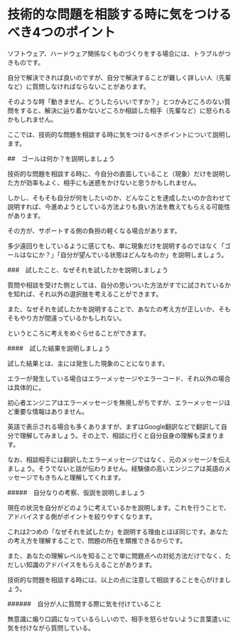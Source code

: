 # 技術的な問題を相談する時に気をつけるべき4つのポイント

ソフトウェア、ハードウェア関係なくものづくりをする場合には、トラブルがつきものです。

自分で解決できれば良いのですが、自分で解決することが難しく詳しい人（先輩など）に質問しなければならないことがあります。

そのような時「動きません、どうしたらいいですか？」とつかみどころのない質問をすると、解決に辿り着かないどころか相談した相手（先輩など）に怒られるかもしれません。

ここでは、技術的な問題を相談する時に気をつけるべきポイントについて説明します。

##　ゴールは何か？を説明しましょう

技術的な問題を相談する時に、今自分の直面していること（現象）だけを説明した方が効率もよく、相手にも迷惑をかけないと思うかもしれません。

しかし、そもそも自分が何をしたいのか、どんなことを達成したいのか合わせて説明すれば、今進めようとしている方法よりも良い方法を教えてもらえる可能性があります。

その方が、サポートする側の負担の軽くなる場合があります。

多少遠回りをしているように感じても、単に現象だけを説明するのではなく「ゴールはなにか？」「自分が望んでいる状態はどんなものか」を説明しましょう。

###　試したこと、なぜそれを試したかを説明しましょう

質問や相談を受けた側としては、自分の思いついた方法がすでに試されているかを知れば、それ以外の選択肢を考えることができます。

また、なぜそれを試したかを説明することで、あなたの考え方が正しいか、そもそもやり方が間違っているかもしれない。

というところに考えをめぐらせることができます。

####　試した結果を説明しましょう

試した結果とは、主には発生した現象のことになります。

エラーが発生している場合はエラーメッセージやエラーコード、それ以外の場合は具体的に。

初心者エンジニアはエラーメッセージを無視しがちですが、エラーメッセージほど重要な情報はありません。

英語で表示される場合も多くありますが、まずはGoogle翻訳などで翻訳して自分で理解してみましょう。その上で、相談に行くと自分自身の理解も深まります。

なお、相談相手には翻訳したエラーメッセージではなく、元のメッセージを伝えましょう。そうでないと話が伝わりません。経験値の高いエンジニアは英語のメッセージでもきちんと理解してくれます。

#####　自分なりの考察、仮説を説明しましょう

現在の状況を自分がどのように考えているかを説明します。これを行うことで、アドバイスする側がポイントを絞りやすくなります。

これは2つめの「なぜそれを試したか」を説明する理由とほぼ同じです。あなたの考え方を理解することで、問題の所在を類推できるからです。

また、あなたの理解レベルを知ることで単に問題点への対処方法だけでなく、ただしい知識のアドバイスをもらえることがあります。


技術的な問題を相談する時には、以上の点に注意して相談することを心がけましょう。

######　自分が人に質問する際に気を付けていること

無意識に煽り口調になっているらしいので、相手を怒らせないように言葉遣いに気を付けながら質問している。
